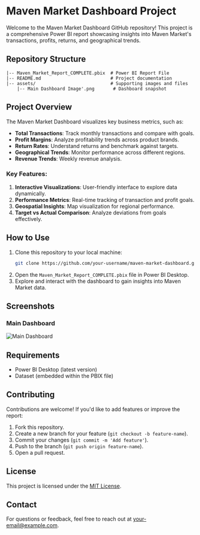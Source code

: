 # Maven Market Dashboard Project

Welcome to the Maven Market Dashboard GitHub repository! This project is a comprehensive Power BI report showcasing insights into Maven Market's transactions, profits, returns, and geographical trends.

## Repository Structure

```
|-- Maven_Market_Report_COMPLETE.pbix  # Power BI Report File
|-- README.md                          # Project documentation
|-- assets/                            # Supporting images and files
    |-- Main Dashboard Image'.png       # Dashboard snapshot
```

## Project Overview

The Maven Market Dashboard visualizes key business metrics, such as:
- **Total Transactions**: Track monthly transactions and compare with goals.
- **Profit Margins**: Analyze profitability trends across product brands.
- **Return Rates**: Understand returns and benchmark against targets.
- **Geographical Trends**: Monitor performance across different regions.
- **Revenue Trends**: Weekly revenue analysis.

### Key Features:
1. **Interactive Visualizations**: User-friendly interface to explore data dynamically.
2. **Performance Metrics**: Real-time tracking of transaction and profit goals.
3. **Geospatial Insights**: Map visualization for regional performance.
4. **Target vs Actual Comparison**: Analyze deviations from goals effectively.

## How to Use
1. Clone this repository to your local machine:
   ```bash
   git clone https://github.com/your-username/maven-market-dashboard.git
   ```
2. Open the `Maven_Market_Report_COMPLETE.pbix` file in Power BI Desktop.
3. Explore and interact with the dashboard to gain insights into Maven Market data.

## Screenshots

### Main Dashboard
![Main Dashboard](images/Main_Dashboard.png)

## Requirements
- Power BI Desktop (latest version)
- Dataset (embedded within the PBIX file)

## Contributing
Contributions are welcome! If you'd like to add features or improve the report:
1. Fork this repository.
2. Create a new branch for your feature (`git checkout -b feature-name`).
3. Commit your changes (`git commit -m 'Add feature'`).
4. Push to the branch (`git push origin feature-name`).
5. Open a pull request.

## License
This project is licensed under the [MIT License](LICENSE).

## Contact
For questions or feedback, feel free to reach out at your-email@example.com.
